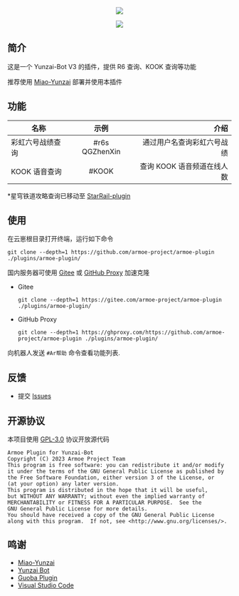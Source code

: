 <div align="center">

![][banner]

![][license]

</div>

## 简介

这是一个 Yunzai-Bot V3 的插件，提供 R6 查询、KOOK 查询等功能

推荐使用 [Miao-Yunzai][yunzai] 部署并使用本插件

## 功能

| 名称             |      示例      |                       介绍 |
| ---------------- | :------------: | -------------------------: |
| 彩虹六号战绩查询 | #r6s QGZhenXin | 通过用户名查询彩虹六号战绩 |
| KOOK 语音查询    |     #KOOK      | 查询 KOOK 语音频道在线人数 |

\*星穹铁道攻略查询已移动至 [StarRail-plugin](https://github.com/hewang1an/StarRail-plugin)

## 使用

在云崽根目录打开终端，运行如下命令

```shell
git clone --depth=1 https://github.com/armoe-project/armoe-plugin ./plugins/armoe-plugin/
```

国内服务器可使用 [Gitee][gitee] 或 [GitHub Proxy][ghproxy] 加速克隆

- Gitee

  ```shell
  git clone --depth=1 https://gitee.com/armoe-project/armoe-plugin ./plugins/armoe-plugin/
  ```

- GitHub Proxy

  ```shell
  git clone --depth=1 https://ghproxy.com/https://github.com/armoe-project/armoe-plugin ./plugins/armoe-plugin/
  ```

向机器人发送 `#Ar帮助` 命令查看功能列表.

## 反馈

- 提交 [Issues](../../issues)

## 开源协议

本项目使用 [GPL-3.0](LICENSE) 协议开放源代码

```text
Armoe Plugin for Yunzai-Bot
Copyright (C) 2023 Armoe Project Team
This program is free software: you can redistribute it and/or modify
it under the terms of the GNU General Public License as published by
the Free Software Foundation, either version 3 of the License, or
(at your option) any later version.
This program is distributed in the hope that it will be useful,
but WITHOUT ANY WARRANTY; without even the implied warranty of
MERCHANTABILITY or FITNESS FOR A PARTICULAR PURPOSE.  See the
GNU General Public License for more details.
You should have received a copy of the GNU General Public License
along with this program.  If not, see <http://www.gnu.org/licenses/>.
```

## 鸣谢

- [Miao-Yunzai](https://github.com/yoimiya-kokomi/Miao-Yunzai)
- [Yunzai Bot](https://github.com/Le-niao/Yunzai-Bot)
- [Guoba Plugin](https://gitee.com/guoba-yunzai/guoba-plugin)
- [Visual Studio Code](https://code.visualstudio.com/)

[banner]: https://socialify.git.ci/armoe-project/armoe-plugin/image?description=1&forks=1&issues=1&language=1&name=1&owner=1&pulls=1&stargazers=1&theme=Auto
[license]: https://img.shields.io/github/license/armoe-project/armoe-plugin?style=for-the-badge
[gitee]: https://gitee.com/armoe-project/armoe-plugin
[ghproxy]: https://ghproxy.com/
[yunzai]: https://github.com/yoimiya-kokomi/Miao-Yunzai
